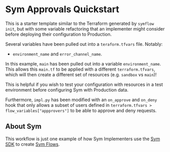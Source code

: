 # Sym Approvals Quickstart

This is a starter template similar to the Terraform generated by `symflow init`, but with some variable refactoring that an implementer might consider
before deploying their configuration to Production.

Several variables have been pulled out into a `teraform.tfvars` file. Notably:
- `environment_name` and `error_channel_name`.

In this example, `main` has been pulled out into a variable `environment_name`. This allows this `main.tf` to be applied
with a different `terraform.tfvars`, which will then create a different set of resources (e.g. `sandbox` vs `main`)!

This is helpful if you wish to test your configuration with resources in a test environment before configuring Sym with Production data.

Furthermore, `impl.py` has been modified with an `on_approve` and `on_deny` hook that only allows a subset of users defined in `terraform.tfvars > flow_variables["appprovers"]`
to be able to approve and deny requests. 

## About Sym

This workflow is just one example of how Sym Implementers use the [Sym SDK](https://docs.symops.com/docs) to create [Sym Flows](https://docs.symops.com/docs/sym-access-flows).
